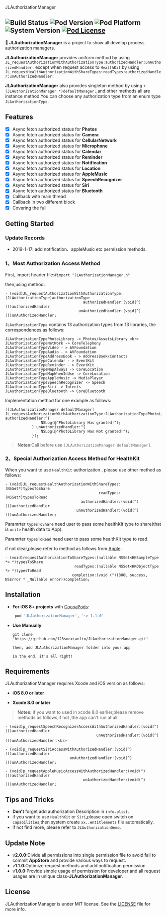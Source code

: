 JLAuthorizationManager

![Build Status](https://img.shields.io/badge/build-passing-brightgreen.svg) ![Pod Version](https://img.shields.io/badge/Pod-v1.1.0-orange.svg) ![Pod Platform](https://img.shields.io/badge/Platform-iOS-lightgrey.svg) ![System Version](https://img.shields.io/badge/iOS-8.0-blue.svg) [![Pod License](https://img.shields.io/badge/License-MIT-333333.svg)](https://www.apache.org/licenses/LICENSE-2.0.html)
---
🔑 **JLAuthorizationManager** is a project to show all develop process  authorization managers.

**JLAuthorizationManager** provides uniform method by using `JL_requestAuthorizationWithAuthorizationType:authorizedHandler:unAuthorizedHandler:` except when request access to `HealthKit` by using `JL_requestHealthAuthorizationWithShareTypes:readTypes:authorizedHandler:unAuthorizedHandler:`

**JLAuthorizationManager** also provides singleton method by using `+ (JLAuthorizationManager *)defaultManager;`,and other methods all are instance method.You can choose any authorization type from an enum type `JLAuthorizationType`.

## Features

- [x] Async fetch authorized status for **Photos**
- [x] Async fetch authorized status for **Camera**
- [x] Async fetch authorized status for **CellularNetwork**
- [x] Async fetch authorized status for **Microphone**
- [x] Async fetch authorized status for **Calendar**
- [x] Async fetch authorized status for **Reminder**
- [x] Async fetch authorized status for **Notification**
- [x] Async fetch authorized status for **Location**
- [x] Async fetch authorized status for **AppleMusic**
- [x] Async fetch authorized status for **SpeechRecognizer**
- [x] Async fetch authorized status for **Siri**
- [x] Async fetch authorized status for **Bluetooth**
- [x] Callback with main thread
- [x] Callback in two different block
- [x] Covering the full

Getting Started
------------
### Update Records
- 2019-1-17: add notification、appleMusic etc permission methods.

### 1、Most Authorization Access Method
First, import header file:`#import "JLAuthorizationManager.h"`<br>

then,using method:

```
- (void)JL_requestAuthorizationWithAuthorizationType:(JLAuthorizationType)authorizationType
                                   authorizedHandler:(void(^)())authorizedHandler
                                 unAuthorizedHandler:(void(^)())unAuthorizedHandler;
```
`JLAuthorizationType` contains 13 authorization types from 13 libraries, the correspondences as follows:

```
JLAuthorizationTypePhotoLibrary -> Photos/AssetsLibrary <br>
JLAuthorizationTypeNetWork -> CoreTelephony
JLAuthorizationTypeVideo - > AVFoundation
JLAuthorizationTypeAudio - > AVFoundation
JLAuthorizationTypeAddressBook - > AddressBook/Contacts
JLAuthorizationTypeCalendar - > EventKit
JLAuthorizationTypeReminder - > EventKit
JLAuthorizationTypeMapAlways -> CoreLocation
JLAuthorizationTypeMapWhenInUse -> CoreLocation
JLAuthorizationTypeAppleMusic -> MediaPlayer
JLAuthorizationTypeSpeechRecognizer -> Speech
JLAuthorizationTypeSiri -> Intents
JLAuthorizationTypeBluetooth -> CoreBluetooth
```
Implementation method for one example as follows:

```
[[JLAuthorizationManager defaultManager] JL_requestAuthorizationWithAuthorizationType:JLAuthorizationTypePhotoLibrary authorizedHandler:^{
                NSLog(@"PhotoLibrary Has granted!");
            } unAuthorizedHandler:^{
                NSLog(@"PhotoLibrary Has Not granted!");
            }];
```
> **Notes**:Call before use `[JLAuthorizationManager defaultManager]`.

### 2、Special Authorization Access Method for HealthKit

When you want to use `HealthKit` authorization , please use other method as follows:

```
- (void)JL_requestHealthAuthorizationWithShareTypes:(NSSet*)typesToShare
                                          readTypes:(NSSet*)typesToRead
                                  authorizedHandler:(void(^)())authorizedHandler
                                unAuthorizedHandler:(void(^)())unAuthorizedHandler;
```

Paramrter `typesToShare` need user to pass some healthKit type to share(that is `write` health data to App).

Paramrter `typesToRead` need user to pass some healthKit type to read.

if not clear,please refer to method as follows from [Apple](https://developer.apple.com/reference/healthkit/hkhealthstore/1614152-requestauthorization):

```
- (void)requestAuthorizationToShareTypes:(nullable NSSet<HKSampleType *> *)typesToShare
                               readTypes:(nullable NSSet<HKObjectType *> *)typesToRead
                              completion:(void (^)(BOOL success, NSError * _Nullable error))completion;
```

Installation
----
- **For iOS 8+ projects** with [CocoaPods](https://cocoapods.org):

    ```ruby
     pod 'JLAuthorizationManager', '~> 1.1.0'
    ```
    
- **Use Manually**
 
 	```manually
 	git clone 'https://github.com/123sunxiaolin/JLAuthorizationManager.git'
 	
 	then, add JLAuthorizationManager folder into your app
 	
 	in the end, it's all right!
 	```
 	
Requirements
-----
JLAuthorizationManager requires Xcode and iOS version as follows:

- **iOS 8.0 or later**<br>

- **Xcode 8.0 or later**

>**Notes:** if you want to used in xcode 8.0 earlier,please remove methods as follows,if not ,the app can't run at all.

```
- (void)p_requestSpeechRecognizerAccessWithAuthorizedHandler:(void(^)())authorizedHandler
                                         unAuthorizedHandler:(void(^)())unAuthorizedHandler；<br>

- (void)p_requestSiriAccessWithAuthorizedHandler:(void(^)())authorizedHandler
                             unAuthorizedHandler:(void(^)())unAuthorizedHandler;
                             
- (void)p_requestAppleMusicAccessWithAuthorizedHandler:(void(^)())authorizedHandler
                                   unAuthorizedHandler:(void(^)())unAuthorizedHandler;                                      
```

Tips and Tricks
---------------

- **Don't** forget add authorization Description in `info.plist`.
- if you want to use `HealthKit` or `Siri`,please open switch on `Capabilities`,then system create `xx..entitlements` file automatically.
- if not find more, please refer to `JLAuthorizationDemo`.


Update Note
---------------
- v**2.0.0**:Divide all permissions into single permission file to avoid fail to commit **AppStore** and provide various ways to request.
- v**1.1.0**:Optimize request methods and add notification permission.
- v**1.0.0**:Provide simple usage of permission for developer and all request usages are in unique class-**JLAuthorizationManager**.

License
-------

JLAuthorizationManager is under MIT license. See the [LICENSE](https://github.com/123sunxiaolin/JLAuthorizationManager/blob/master/LICENSE) file for more info.